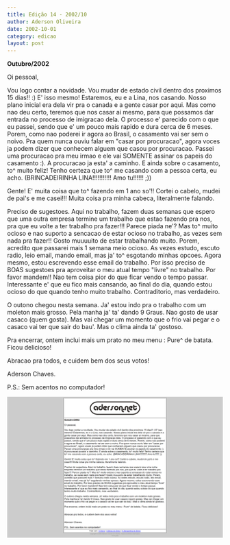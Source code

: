 ```yaml
---
title: Edição 14 - 2002/10
author: Aderson Oliveira
date: 2002-10-01
category: edicao
layout: post
---
```


**Outubro/2002**

Oi pessoal,

Vou logo contar a novidade. Vou mudar de estado civil dentro dos proximos 15 dias!! :) E' isso mesmo! Estaremos, eu e a Lina, nos casando. Nosso plano inicial era dela vir pra o canada e a gente casar por aqui. Mas como nao deu certo, teremos que nos casar ai mesmo, para que possamos dar entrada no processo de imigracao dela. O processo e' parecido com o que eu passei, sendo que e' um pouco mais rapido e dura cerca de 6 meses. Porem, como nao poderei ir agora ao Brasil, o casamento vai ser sem o noivo. Pra quem nunca ouviu falar em "casar por procuracao", agora voces ja podem dizer que conhecem alguem que casou por procuracao. Passei uma procuracao pra meu irmao e ele vai SOMENTE assinar os papeis do casamento :). A procuracao ja esta' a caminho. E ainda sobre o casamento, to^ muito feliz! Tenho certeza que to^ me casando com a pessoa certa, eu acho. (BRINCADEIRINHA LINA!!!!!!!!!!! Amo tu!!!!!! ;))

Gente! E' muita coisa que to^ fazendo em 1 ano so'!! Cortei o cabelo, mudei de pai's e me casei!!! Muita coisa pra minha cabeca, literalmente falando.

Preciso de sugestoes. Aqui no trabalho, fazem duas semanas que espero que uma outra empresa termine um trabalho que estao fazendo pra nos, pra que eu volte a ter trabalho pra fazer!!! Parece piada ne'? Mas to^ muito ocioso e nao suporto a sencacao de estar ocioso no trabalho, as vezes sem nada pra fazer!! Gosto muuuuito de estar trabalhando muito. Porem, acredito que passarei mais 1 semana meio ocioso. As vezes estudo, escuto radio, leio email, mando email, mas ja' to^ esgotando minhas opcoes. Agora mesmo, estou escrevendo esse email do trabalho. Por isso preciso de BOAS sugestoes pra aproveitar o meu atual tempo "livre" no trabalho. Por favor mandem!! Nao tem coisa pior do que ficar vendo o tempo passar. Interessante e' que eu fico mais cansando, ao final do dia, quando estou ocioso do que quando tenho muito trabalho. Contraditorio, mas verdadeiro.

O outono chegou nesta semana. Ja' estou indo pra o trabalho com um moleton mais grosso. Pela manha ja' ta' dando 9 Graus. Nao gosto de usar casaco (quem gosta). Mas vai chegar um momento que o frio vai pegar e o casaco vai ter que sair do bau'. Mas o clima ainda ta' gostoso.

Pra encerrar, ontem inclui mais um prato no meu menu : Pure^ de batata. Ficou delicioso!

Abracao pra todos, e cuidem bem dos seus votos!

Aderson Chaves.

P.S.: Sem acentos no computador!

[![Imagem no site original](/assets/images/edicao14.png)](/assets/images/edicao14.png)